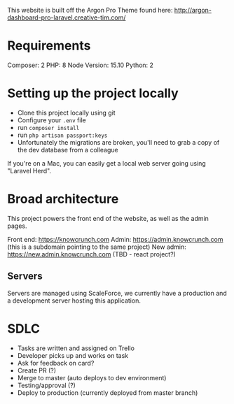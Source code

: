 
This website is built off the Argon Pro Theme found here: http://argon-dashboard-pro-laravel.creative-tim.com/

# Requirements
Composer: 2
PHP: 8
Node Version: 15.10
Python: 2

# Setting up the project locally

- Clone this project locally using git
- Configure your `.env` file
- run `composer install`
- run `php artisan passport:keys`
- Unfortunately the migrations are broken, you'll need to grab a copy of the dev database from a colleague

If you're on a Mac, you can easily get a local web server going using "Laravel Herd".

# Broad architecture

This project powers the front end of the website, as well as the admin pages.

Front end: https://knowcrunch.com
Admin: https://admin.knowcrunch.com (this is a subdomain pointing to the same project)
New admin: https://new.admin.knowcrunch.com (TBD - react project?)

## Servers

Servers are managed using ScaleForce, we currently have a production and a development server hosting this application.

# SDLC

- Tasks are written and assigned on Trello
- Developer picks up and works on task
- Ask for feedback on card?
- Create PR (?)
- Merge to master (auto deploys to dev environment)
- Testing/approval (?)
- Deploy to production (currently deployed from master branch)
